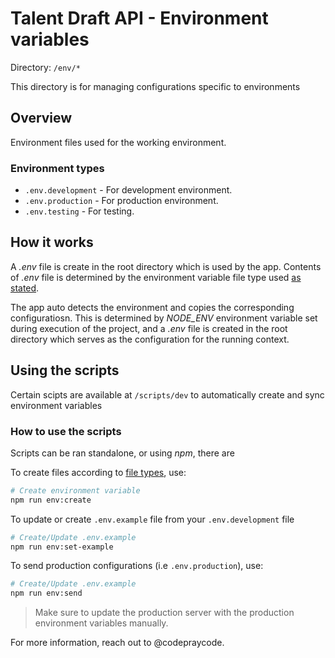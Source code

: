 # Talent Draft API - Environment variables

Directory: `/env/*`

This directory is for managing configurations specific to environments

## Overview

Environment files used for the working environment.

### Environment types

- `.env.development` - For development environment.
- `.env.production` - For production environment.
- `.env.testing` - For testing.

## How it works

A *.env* file is create in the root directory which is used by the app. Contents of *.env* file is determined by the environment variable file type used [as stated](#environment-types).

The app auto detects the environment and copies the corresponding configuratiosn. This is determined by *NODE_ENV* environment variable set during execution of the project, and a *.env* file is created in the root directory which serves as the configuration for the running context.

## Using the scripts

Certain scipts are available at `/scripts/dev` to automatically create and sync environment variables

### How to use the scripts

Scripts can be ran standalone, or using *npm*, there are

To create files according to [file types](#environment-types), use:

```bash
# Create environment variable
npm run env:create
```

To update or create `.env.example` file from your `.env.development` file

```bash
# Create/Update .env.example
npm run env:set-example
```

To send production configurations (i.e `.env.production`), use:

```bash
# Create/Update .env.example
npm run env:send
```

> Make sure to update the production server with the production environment variables manually.

For more information, reach out to @codepraycode.
